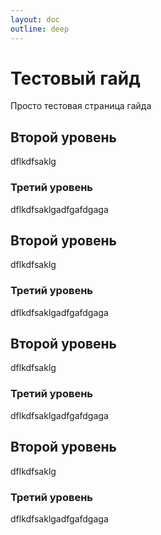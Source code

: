 ```yaml
---
layout: doc
outline: deep
---
```


# Тестовый гайд

Просто тестовая страница гайда


## Второй уровень

dflkdfsaklg

### Третий уровень

dflkdfsaklgadfgafdgaga

## Второй уровень

dflkdfsaklg

### Третий уровень

dflkdfsaklgadfgafdgaga

## Второй уровень

dflkdfsaklg

### Третий уровень

dflkdfsaklgadfgafdgaga

## Второй уровень

dflkdfsaklg

### Третий уровень

dflkdfsaklgadfgafdgaga

